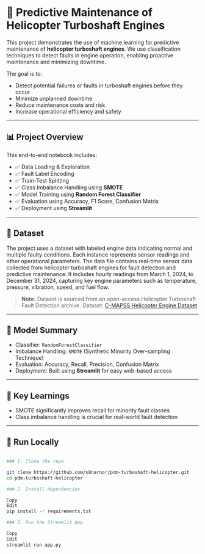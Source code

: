 # 🚁 Predictive Maintenance of Helicopter Turboshaft Engines

This project demonstrates the use of machine learning for predictive maintenance of **helicopter turboshaft engines**. We use classification techniques to detect faults in engine operation, enabling proactive maintenance and minimizing downtime.

The goal is to:

- Detect potential failures or faults in turboshaft engines before they occur
- Minimize unplanned downtime
- Reduce maintenance costs and risk
- Increase operational efficiency and safety

---

## 📊 Project Overview

This end-to-end notebook includes:

- ✅ Data Loading & Exploration  
- ✅ Fault Label Encoding  
- ✅ Train-Test Splitting  
- ✅ Class Imbalance Handling using **SMOTE**  
- ✅ Model Training using **Random Forest Classifier**  
- ✅ Evaluation using Accuracy, F1 Score, Confusion Matrix  
- ✅ Deployment using **Streamlit**

---

## 📁 Dataset

The project uses a dataset with labeled engine data indicating normal and multiple faulty conditions. Each instance represents sensor readings and other operational parameters.
The data file contains real-time sensor data collected from helicopter turboshaft engines for fault detection and predictive maintenance. It includes hourly readings from March 1, 2024, to December 31, 2024, capturing key engine parameters such as temperature, pressure, vibration, speed, and fuel flow.

> **Note:** Dataset is sourced from an open-access Helicopter Turboshaft Fault Detection archive. Dataset: [C-MAPSS Helicopter Engine Dataset](https://www.kaggle.com/datasets/ziya07/helicopter-turboshaft-detection-dataset)


---

## 🧪 Model Summary

- Classifier: `RandomForestClassifier`
- Imbalance Handling: `SMOTE` (Synthetic Minority Over-sampling Technique)
- Evaluation: Accuracy, Recall, Precision, Confusion Matrix
- Deployment: Built using **Streamlit** for easy web-based access

---

## 🧠 Key Learnings
- SMOTE significantly improves recall for minority fault classes
- Class imbalance handling is crucial for real-world fault detection

---

## 🚀 Run Locally

```bash

### 1. Clone the repo

git clone https://github.com/s8narnor/pdm-turboshaft-helicopter.git
cd pdm-turboshaft-helicopter

### 2. Install dependencies

Copy
Edit
pip install -r requirements.txt

### 3. Run the Streamlit App

Copy
Edit
streamlit run app.py

